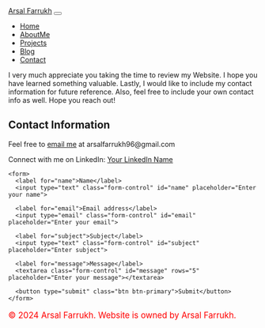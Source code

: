<!DOCTYPE html>
<html lang="en">
<head>
  <meta charset="UTF-8">
  <meta name="viewport" content="width=device-width, initial-scale=1.0">
  <!-- Choose one of the titles based on your preference -->
  <title>Contact - Personal Portfolio</title>
  <link href="https://stackpath.bootstrapcdn.com/bootstrap/4.5.0/css/bootstrap.min.css" rel="stylesheet">
  <link rel="stylesheet" href="css/styles.css">
</head>
<body>
  <!-- Navbar -->
  <nav class="navbar navbar-expand-lg navbar-dark bg-dark">
    <a class="navbar-brand" href="index.html">Arsal Farrukh</a>
    <button class="navbar-toggler" type="button" data-toggle="collapse" data-target="#navbarNav" aria-controls="navbarNav" aria-expanded="false" aria-label="Toggle navigation">
      <span class="navbar-toggler-icon"></span>
    </button>
    <div class="collapse navbar-collapse" id="navbarNav">
      <ul class="navbar-nav ml-auto">
        <li class="nav-item">
          <a class="nav-link" href="https://arsalfarrukh.github.io/Index.html/">Home</a>
        </li>
        <li class="nav-item active">
          <a class="nav-link" href="https://arsalfarrukh.github.io/AboutMe/">AboutMe</a>
        </li>
        <li class="nav-item active">
          <a class="nav-link" href="https://github.com/arsalfarrukh/Index.html/blob/Projects/README.md">Projects</a>
        </li>
        <li class="nav-item active">
          <a class="nav-link" href="https://github.com/arsalfarrukh/Index.html/tree/Blog?tab=readme-ov-file">Blog</a>
        </li>
        <li class="nav-item active">
          <a class="nav-link" href="https://github.com/arsalfarrukh/Index.html/tree/Contact?tab=readme-ov-file">Contact</a>
        </li>
      </ul>
    </div>
  </nav>

  <!-- Contact Page Content -->
  <section class="container mt-5">
    <p>I very much appreciate you taking the time to review my Website. I hope you have learned something valuable. Lastly, I would like to include my contact information for future reference. Also, feel free to include your own contact info as well. Hope you reach out!</p>
    <h2>Contact Information</h2>
    <p>Feel free to <a href="mailto:arsalfarrukh96@gmail.com"><i class="far fa-envelope"></i> email me</a> at arsalfarrukh96@gmail.com</p>
    <p>Connect with me on LinkedIn: 
      <a href="https://www.linkedin.com/in/your-linkedin-username" target="_blank"><i class="fab fa-linkedin"></i> Your LinkedIn Name</a>
    </p>
    
    <form>
      <label for="name">Name</label>
      <input type="text" class="form-control" id="name" placeholder="Enter your name">
      
      <label for="email">Email address</label>
      <input type="email" class="form-control" id="email" placeholder="Enter your email">
      
      <label for="subject">Subject</label>
      <input type="text" class="form-control" id="subject" placeholder="Enter subject">
      
      <label for="message">Message</label>
      <textarea class="form-control" id="message" rows="5" placeholder="Enter your message"></textarea>
      
      <button type="submit" class="btn btn-primary">Submit</button>
    </form>
  </section>

  <!-- Footer -->
  <footer class="footer mt-5 py-3 bg-dark text-white">
    <div class="container text-center">
      <p style="color: red; font-size: 1.2em;">&copy; 2024 Arsal Farrukh. Website is owned by Arsal Farrukh.</p>
    </div>
  </footer>

  <script src="https://cdnjs.cloudflare.com/ajax/libs/jquery/3.5.1/jquery.min.js"></script>
  <script src="https://stackpath.bootstrapcdn.com/bootstrap/4.5.1/js/bootstrap.min.js"></script>
</body>
</html>